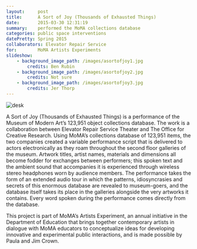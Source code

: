 ```yaml
---
layout:     post
title:      A Sort of Joy (Thousands of Exhausted Things)
date:       2015-03-30 12:31:19
summary:    performed the MoMA collections database
categories: public space interventions
datePretty: Spring 2015
collaborators: Elevator Repair Service
for:        MoMA Artists Experiments
slideshow:
    - background_image_path: /images/asortofjoy1.jpg
        credits: Ben Rubin
    - background_image_path: /images/asortofjoy2.jpg
        credits: Not sure
    - background_image_path: /images/asortofjoy3.jpg
        credits: Jer Thorp
---
```


![desk](https://cloud.githubusercontent.com/assets/1424573/3378137/abac6d7c-fbe6-11e3-8e09-55745b6a8176.png)

A Sort of Joy (Thousands of Exhausted Things) is a performance of the Museum of Modern Art’s 123,951 object collections database. The work is a collaboration between Elevator Repair Service Theater and The Office for Creative Research. Using MoMA’s collections database of 123,951 items, the two companies created a variable performance script that is delivered to actors electronically as they roam throughout the second floor galleries of the museum. Artwork titles, artist names, materials and dimensions all become fodder for exchanges between performers; this spoken text and the ambient sound that accompanies it is experienced through wireless stereo headphones worn by audience members. The performance takes the form of an extended audio tour in which the patterns, idiosyncrasies and secrets of this enormous database are revealed to museum-goers, and the database itself takes its place in the galleries alongside the very artworks it contains. Every word spoken during the performance comes directly from the database.

This project is part of MoMA’s Artists Experiment, an annual initiative in the Department of Education that brings together contemporary artists in dialogue with MoMA educators to conceptualize ideas for developing innovative and experimental public interactions, and is made possible by Paula and Jim Crown.